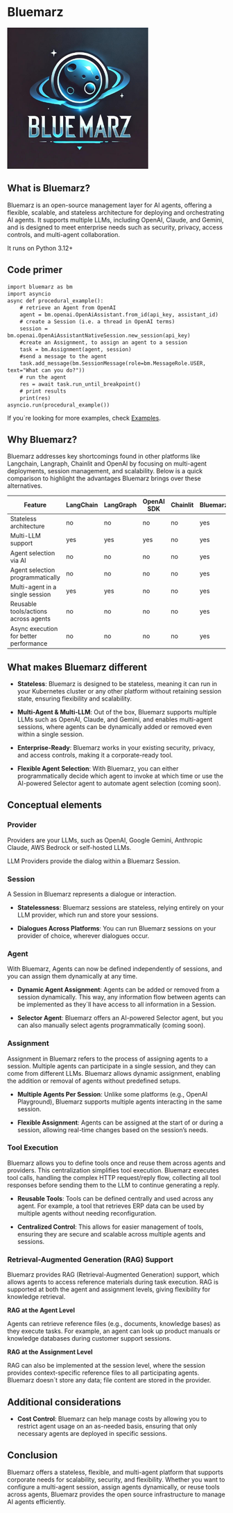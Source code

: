 # Bluemarz

<img src="bluemarz.png" width="325" class="center" />

## What is Bluemarz?

Bluemarz is an open-source management layer for AI agents, offering a flexible, scalable, and stateless architecture for deploying and orchestrating AI agents.
It supports multiple LLMs, including OpenAI, Claude, and Gemini, and is designed to meet enterprise needs such as security, privacy, access controls, and multi-agent collaboration.

It runs on Python 3.12+

## Code primer

```
import bluemarz as bm
import asyncio
async def procedural_example():
    # retrieve an Agent from OpenAI
    agent = bm.openai.OpenAiAssistant.from_id(api_key, assistant_id)
    # create a Session (i.e. a thread in OpenAI terms)
    session = bm.openai.OpenAiAssistantNativeSession.new_session(api_key)
    #create an Assignment, to assign an agent to a session
    task = bm.Assignment(agent, session)
    #send a message to the agent
    task.add_message(bm.SessionMessage(role=bm.MessageRole.USER, text="What can you do?"))
    # run the agent
    res = await task.run_until_breakpoint()
    # print results
    print(res)
asyncio.run(procedural_example())
```

If you´re looking for more examples, check [Examples](./docs/Examples.md).


## Why Bluemarz?

Bluemarz addresses key shortcomings found in other platforms like Langchain, Langraph, Chainlit and OpenAI by focusing on multi-agent deployments, session management, and scalability. 
Below is a quick comparison to highlight the advantages Bluemarz brings over these alternatives.

| Feature                                | LangChain | LangGraph | OpenAI SDK | Chainlit | Bluemarz |
|----------------------------------------|-----------|-----------|------------|----------|----------|
| Stateless architecture                 | no        | no        | no         | no       | yes      |
| Multi-LLM support                      | yes       | yes       | yes        | no       | yes      |
| Agent selection via AI                 | no        | no        | no         | no       | yes      |
| Agent selection programmatically       | no        | no        | no         | no       | yes      |
| Multi-agent in a single session        | yes       | yes       | no         | no       | yes      |
| Reusable tools/actions across agents   | no        | no        | no         | no       | yes      |
| Async execution for better performance | no        | no        | no         | no       | yes      |


## What makes Bluemarz different

- **Stateless**: Bluemarz is designed to be stateless, meaning it can run 
in your Kubernetes cluster or any other platform without 
retaining session state, ensuring flexibility and scalability.

- **Multi-Agent & Multi-LLM**: Out of the box, Bluemarz supports 
multiple LLMs such as OpenAI, Claude, and Gemini, and enables multi-agent 
sessions, where agents can be dynamically added or removed even within a single session.

- **Enterprise-Ready**: Bluemarz works in your existing security, 
privacy, and access controls, making it a corporate-ready tool.

- **Flexible Agent Selection**: With Bluemarz, you can either 
programmatically decide which agent to invoke at which time or use 
the AI-powered Selector agent to automate agent selection (coming soon).

## Conceptual elements

### Provider 

Providers are your LLMs, such as OpenAI,
Google Gemini, Anthropic Claude, AWS Bedrock or self-hosted LLMs.

LLM Providers provide the dialog within a Bluemarz Session.

### Session

A Session in Bluemarz represents a dialogue or interaction.

- **Statelessness**: Bluemarz sessions are stateless, relying entirely 
on your LLM provider, which run and store your sessions.

- **Dialogues Across Platforms**: You can run Bluemarz sessions on 
your provider of choice, wherever dialogues occur.

### Agent

With Bluemarz, Agents can now be defined independently of sessions, and you can assign them dynamically at any time.

- **Dynamic Agent Assignment**: Agents can be added or removed from a session dynamically.
This way, any information flow between agents can be implemented as they´ll have access to all information
in a Session.

- **Selector Agent**: Bluemarz offers an AI-powered Selector agent, but you can also manually select agents programmatically (coming soon). 

### Assignment

Assignment in Bluemarz refers to the process of assigning agents to a session. 
Multiple agents can participate in a single session, and they can come from different LLMs. 
Bluemarz allows dynamic assignment, enabling the addition or removal of agents without predefined setups.

- **Multiple Agents Per Session**: Unlike some platforms (e.g., OpenAI Playground), Bluemarz supports multiple agents interacting in the same session.

- **Flexible Assignment**: Agents can be assigned at the start of or during a session, allowing real-time changes based on the session’s needs.


### Tool Execution

Bluemarz allows you to define tools once and reuse them across agents and providers. 
This centralization simplifies tool execution. Bluemarz executes tool calls, handling the complex HTTP request/reply flow,
collecting all tool responses before sending them to the LLM to continue generating a reply.  

- **Reusable Tools**: Tools can be defined centrally and used across any agent. 
For example, a tool that retrieves ERP data can be used by multiple agents without needing reconfiguration.

- **Centralized Control**: This allows for easier management of tools, ensuring they are 
secure and scalable across multiple agents and sessions.

### Retrieval-Augmented Generation (RAG) Support

Bluemarz provides RAG (Retrieval-Augmented Generation) support, which allows agents to 
access reference materials during task execution. 
RAG is supported at both the agent and assignment levels, giving flexibility for knowledge retrieval.

**RAG at the Agent Level**

Agents can retrieve reference files (e.g., documents, knowledge bases) as they execute tasks. 
For example, an agent can look up product manuals or knowledge databases during customer support sessions.

**RAG at the Assignment Level**

RAG can also be implemented at the session level, where the session provides context-specific 
reference files to all participating agents. Bluemarz doesn´t store any data; file content are stored in the provider.

## Additional considerations

- **Cost Control**: Bluemarz can help manage costs by allowing you to restrict agent usage on an as-needed basis, ensuring that only necessary agents are deployed in specific sessions.

## Conclusion

Bluemarz offers a stateless, flexible, and multi-agent platform that supports corporate needs for scalability, security, and flexibility. 
Whether you want to configure a multi-agent session, assign agents dynamically, or reuse tools across agents, Bluemarz provides the open source infrastructure to manage AI agents efficiently.


 
